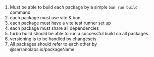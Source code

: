 1. Must be able to build each package by a simple `bun run build` command
2. each package must use vite & bun
3. each package must have a vite test runner set up
4. each package must share all dependencies
5. turbo build should be able to run a successful build on all packages.
6. versioning is to be handled by changesets
7. All packages should refer to each other by @serranolabs.io/packageName
